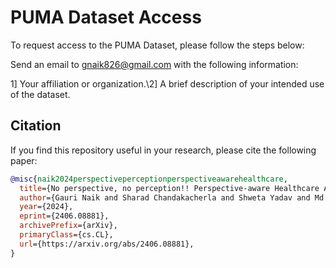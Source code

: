 # PUMA Dataset Access
To request access to the PUMA Dataset, please follow the steps below:

Send an email to gnaik826@gmail.com with the following information:

1] Your affiliation or organization.\2] A brief description of your intended use of the dataset.


## Citation

If you find this repository useful in your research, please cite the following paper:

```bibtex
@misc{naik2024perspectiveperceptionperspectiveawarehealthcare,
  title={No perspective, no perception!! Perspective-aware Healthcare Answer Summarization},
  author={Gauri Naik and Sharad Chandakacherla and Shweta Yadav and Md. Shad Akhtar},
  year={2024},
  eprint={2406.08881},
  archivePrefix={arXiv},
  primaryClass={cs.CL},
  url={https://arxiv.org/abs/2406.08881},
}

